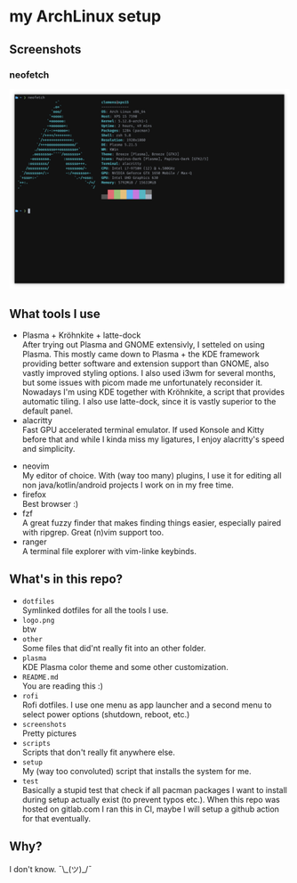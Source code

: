 # my ArchLinux setup

## Screenshots

### neofetch

![fn](./screenshots/nf.png)

<!-- ### empty workspace -->

<!-- ![empty](./screenshots/empty.png) -->

<!-- ### single window -->

<!-- ![single](./screenshots/ff.png) -->

<!-- ### multiple windows -->

<!-- ![mult](./screenshots/mult.png) -->

<!-- ### neovim -->

<!-- ![neovim](./screenshots/neovim.png) -->

## What tools I use

- Plasma + Kröhnkite + latte-dock  
  After trying out Plasma and GNOME extensivly, I setteled on using Plasma. This mostly came down to Plasma + the KDE framework providing better software and extension support than GNOME, also vastly improved styling options. I also used i3wm for several months, but some issues with picom made me unfortunately reconsider it. Nowadays I'm using KDE together with Kröhnkite, a script that provides automatic tiling. I also use latte-dock, since it is vastly superior to the default panel.  
- alacritty  
  Fast GPU accelerated terminal emulator. If used Konsole and Kitty before that and while I kinda miss my ligatures, I enjoy alacritty's speed and simplicity. </p>
- neovim  
  My editor of choice. With (way too many) plugins, I use it for editing all non java/kotlin/android projects I work on in my free time.
- firefox  
  Best browser :)
- fzf  
  A great fuzzy finder that makes finding things easier, especially paired with ripgrep. Great (n)vim support too.
- ranger  
  A terminal file explorer with vim-linke keybinds.

## What's in this repo?

- `dotfiles`  
  Symlinked dotfiles for all the tools I use.
- `logo.png`  
  btw
- `other`  
  Some files that did'nt really fit into an other folder.
- `plasma`  
  KDE Plasma color theme and some other customization.
- `README.md`  
  You are reading this :)
- `rofi`  
  Rofi dotfiles. I use one menu as app launcher and a second menu to select power options (shutdown, reboot, etc.)
- `screenshots`  
  Pretty pictures
- `scripts`  
  Scripts that don't really fit anywhere else.
- `setup`  
  My (way too convoluted) script that installs the system for me.
- `test`  
  Basically a stupid test that check if all pacman packages I want to install during setup actually exist (to prevent typos etc.). When this repo was hosted on gitlab.com I ran this in CI, maybe I will setup a github action for that eventually.

## Why?

I don't know. ¯\\\_(ツ)_/¯
